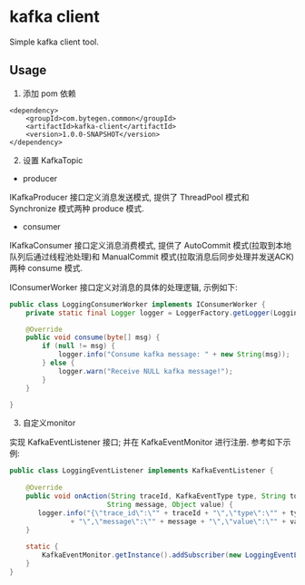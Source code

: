 # kafka client
Simple kafka client tool. 

## Usage
1. 添加 pom 依赖
```
<dependency>
    <groupId>com.bytegen.common</groupId>
    <artifactId>kafka-client</artifactId>
    <version>1.0.0-SNAPSHOT</version>
</dependency>
```
2. 设置 KafkaTopic

- producer

IKafkaProducer 接口定义消息发送模式, 提供了 ThreadPool 模式和 Synchronize 模式两种 produce 模式.

- consumer

IKafkaConsumer 接口定义消息消费模式, 提供了 AutoCommit 模式(拉取到本地队列后通过线程池处理)和 ManualCommit 模式(拉取消息后同步处理并发送ACK)两种 consume 模式.

IConsumerWorker 接口定义对消息的具体的处理逻辑, 示例如下:
```java
public class LoggingConsumerWorker implements IConsumerWorker {
    private static final Logger logger = LoggerFactory.getLogger(LoggingConsumerWorker.class);

    @Override
    public void consume(byte[] msg) {
        if (null != msg) {
            logger.info("Consume kafka message: " + new String(msg));
        } else {
            logger.warn("Receive NULL kafka message!");
        }
    }

}
```
3. 自定义monitor

实现 KafkaEventListener 接口; 并在 KafkaEventMonitor 进行注册. 参考如下示例:
```java
public class LoggingEventListener implements KafkaEventListener {
       
    @Override
    public void onAction(String traceId, KafkaEventType type, String topicName,
                        String message, Object value) {
       logger.info("{\"trace_id\":\"" + traceId + "\",\"type\":\"" + type + "\",\"topic\":\"" + topicName
               + "\",\"message\":\"" + message + "\",\"value\":\"" + value + "\"}");
    }
    
    static {
        KafkaEventMonitor.getInstance().addSubscriber(new LoggingEventListener());
    }
}
```
